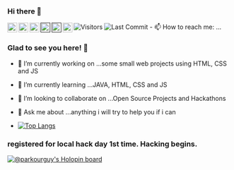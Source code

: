 ### Hi there 👋
<img alt="Visitors" src="https://komarev.com/ghpvc/?username=mohit01-beep&style=flat&labelColor=black&logo=github&label=PROFILE+VIEWS&color=29bf12"/>
<img alt="Last Commit" src="https://img.shields.io/github/last-commit/mohit01-beep/mohit01-beep?logo=markdown&label=LAST+UPDATE&color=29bf12&style=flat">
- 📫 How to reach me: ...
<a href="https://twitter.com/MohitCh57795811">
  <img align="left" alt="Mohit's Twitter" width="22px" src="https://cdn.jsdelivr.net/npm/simple-icons@v3/icons/twitter.svg" />
</a>
<a href="https://www.linkedin.com/in/mohit-deshwal-a8703b1a2/">
  <img align="left" alt="Mohit's Linkdein" width="22px" src="https://cdn.jsdelivr.net/npm/simple-icons@v3/icons/linkedin.svg" />
</a>
<a href="https://github.com/mohit01-beep">
  <img align="left" alt="Mohit's Github" width="22px" src="https://cdn.jsdelivr.net/npm/simple-icons@v3/icons/github.svg" />
</a>
<a href="">
  <img align="left" alt="Mohit's Telegram" width="22px" src="https://cdn.jsdelivr.net/npm/simple-icons@v3/icons/telegram.svg" />
</a>
<a href="">
  <img align="left" alt="Mohit's Instagram" width="22px" src="https://cdn.jsdelivr.net/npm/simple-icons@v3/icons/instagram.svg" />
</a>
<a href="https://www.facebook.com/mohit.deshwal.165/">
  <img align="left" alt="Mohit's Facebook" width="22px" src="https://cdn.jsdelivr.net/npm/simple-icons@v3/icons/facebook.svg" />
</a>
<!-- <a href="">
  <img align="left" alt="Mohit's Hackerrank" width="22px" src="https://cdn.jsdelivr.net/npm/simple-icons@v3/icons/hackerrank.svg" />
</a>-->

<br />

### Glad to see you here! 🤩 &nbsp;

- 🔭 I’m currently working on ...some small web projects using HTML, CSS and JS
- 🌱 I’m currently learning ...JAVA, HTML, CSS and JS
- 👯 I’m looking to collaborate on ...Open Source Projects and Hackathons
- 💬 Ask me about ...anything i will try to help you if i can  

- [![Top Langs](https://github-readme-stats.vercel.app/api/top-langs/?username=mohit01-beep&layout=compact)](https://github.com/mohit01-beep/github-readme-stats)
### registered for local hack day 1st time. Hacking begins.

[![@parkourguy's Holopin board](https://holopin.io/api/user/board?user=parkourguy)](https://holopin.io/@parkourguy)
